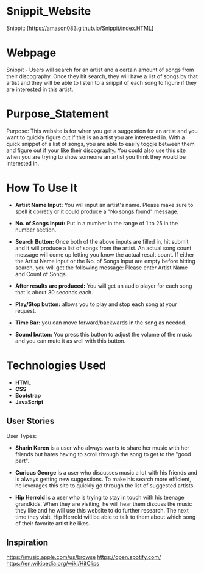 # Snippit_Website

Snippit: [https://amason083.github.io/Snippit/index.HTML]

# Webpage

Snippit - Users will search for an artist and a certain amount of songs from their discography. Once they hit search, they will have a list of songs by that artist and they will be able to listen to a snippit of each song to figure if they are interested in this artist.

# Purpose_Statement

Purpose: This website is for when you get a suggestion for an artist and you want to quickly figure out if this is an artist you are interested in. With a quick snippet of a list of songs, you are able to easily toggle between them and figure out if your like their discography. You could also use this site when you are trying to show someone an artist you think they would be interested in.

# How To Use It

- **Artist Name Input:** You will input an artist's name. Please make sure to spell it corretly or it could produce a "No songs found" message.

- **No. of Songs Input:** Put in a number in the range of 1 to 25 in the number section.

- **Search Button:** Once both of the above inputs are filled in, hit submit and it will produce a list of songs from the artist. An actual song count message will come up letting you know the actual result count. If either the Artist Name input or the No. of Songs Input are empty before hitting search, you will get the following message: Please enter Artist Name and Count of Songs.

- **After results are produced:** You will get an audio player for each song that is about 30 seconds each.

- **Play/Stop button:** allows you to play and stop each song at your request.

- **Time Bar:** you can move forward/backwards in the song as needed.

- **Sound button:** You press this button to adjust the volume of the music and you can mute it as well with this button.

# Technologies Used

- **HTML**
- **CSS**
- **Bootstrap**
- **JavaScript**

## User Stories

User Types:

- **Sharin Karen** is a user who always wants to share her music with her friends but hates having to scroll through the song to get to the "good part".

- **Curious George** is a user who discusses music a lot with his friends and is always getting new suggestions. To make his search more efficient, he leverages this site to quickly go through the list of suggested artists.

- **Hip Herrold** is a user who is trying to stay in touch with his teenage grandkids. When they are visiting, he will hear them discuss the music they like and he will use this website to do further research. The next time they visit, Hip Herrold will be able to talk to them about which song of their favorite artist he likes.


## Inspiration

https://music.apple.com/us/browse
https://open.spotify.com/
https://en.wikipedia.org/wiki/HitClips